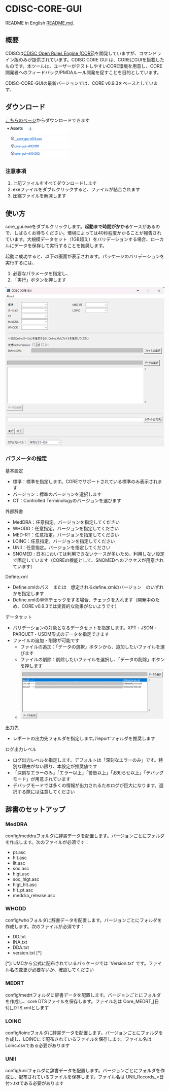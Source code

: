 # CDISC-CORE-GUI

README in English [README.md](https://github.com/HajimeShimizu/CDISC-CORE-GUI/blob/main/README.md).

## 概要
CDISCは[CDISC Open Rules Engine (CORE)](https://github.com/cdisc-org/cdisc-rules-engine)を開発していますが、コマンドライン版のみが提供されています。CDISC CORE GUI は、COREにGUIを搭載したものです。本ツールは、ユーザーがテストしやすいCORE環境を用意し、CORE開発者へのフィードバック/PMDAルール開発を促すことを目的としています。

CDISC-CORE-GUIの最新バージョンでは、CORE v0.9.3をベースとしています、

## ダウンロード
[こちらのページ](https://github.com/HajimeShimizu/CDISC-CORE-GUI/releases)からダウンロードできます\
<img width="200" alt="GUI image" src="files.png">

### 注意事項
1. 上記ファイルをすべてダウンロードします
2. exeファイルをダブルクリックすると、ファイルが結合されます
3. 圧縮ファイルを解凍します

## 使い方
core_gui.exeをダブルクリックします。**起動まで時間がかかる**ケースがあるので、しばらくお待ちください。環境によっては40秒程度かかることが報告されています。大規模データセット（1GB超え）をバリデーションする場合、ローカルにデータを保存して実行することを推奨します。

起動に成功すると、以下の画面が表示されます。パッケージのバリデーションを実行するには、
1. 必要なパラメータを指定し、
2. 「実行」ボタンを押します

<img width="501" alt="GUI image" src="gui_image.png">

### パラメータの指定
基本設定
- 標準：標準を指定します。COREでサポートされている標準のみ表示されます
- バージョン：標準のバージョンを選択します
- CT：Controlled Terminologyのバージョンを選びます

外部辞書
- MedDRA：任意指定。バージョンを指定してください
- WHODD：任意指定。バージョンを指定してください
- MED-RT：任意指定。バージョンを指定してください
- LOINC：任意指定。バージョンを指定してください
- UNII：任意指定。バージョンを指定してください
- SNOMED : 日本においては利用できないケースが多いため、利用しない設定で固定しています（COREの機能として、SNOMEDへのアクセスが用意されています）

Define.xml
- Define.xmlのパス　または　想定されるdefine.xmlのバージョン　のいずれかを指定します
- Define.xmlの単体チェックをする場合、チェックを入れます（開発中のため、CORE v0.9.3では実質的な効果がないようです）

データセット
- バリデーションの対象となるデータセットを指定します。XPT・JSON・PARQUET・USDM形式のデータを指定できます
- ファイルの追加・削除が可能です
  - ファイルの追加：「データの選択」ボタンから、追加したいファイルを選びます
  - ファイルの削除：削除したいファイルを選択し、「データの削除」ボタンを押します
  - <img width="450" alt="GUI delete" src="gui_delete.png">

出力先
- レポートの出力先フォルダを指定します。’/report’フォルダを推奨します

ログ出力レベル
- ログ出力レベルを指定します。デフォルトは「深刻なエラーのみ」です。特別な理由がない限り、本設定が推奨値です
- 「深刻なエラーのみ」「エラー以上」「警告以上」「お知らせ以上」「デバッグモード」が用意されています
- デバッグモードでは多くの情報が出力されるためログが巨大になります。選択する際には注意してください

## 辞書のセットアップ
### MedDRA
config/meddraフォルダに辞書データを配置します。バージョンごとにフォルダを作成します。次のファイルが必須です：
- pt.asc
- hlt.asc
- llt.asc
- soc.asc
- hlgt.asc
- soc_hlgt.asc
- hlgt_hlt.asc
- hlt_pt.asc
- meddra_release.asc

### WHODD
config/whoフォルダに辞書データを配置します。バージョンごとにフォルダを作成します。次のファイルが必須です：
- DD.txt
- INA.txt
- DDA.txt
- version.txt [*]

[*]: UMCから公式に配布されているパッケージでは 'Version.txt' です。ファイル名の変更が必要ないか、確認してください

### MEDRT
config/medrtフォルダに辞書データを配置します。バージョンごとにフォルダを作成し、core DTSファイルを保存します。ファイル名は Core_MEDRT_[日付]_DTS.xmlとします

### LOINC
config/loincフォルダに辞書データを配置します。バージョンごとにフォルダを作成し、LOINCにて配布されているファイルを保存します。ファイル名は Loinc.csvである必要があります

### UNII
config/uniiフォルダに辞書データを配置します。バージョンごとにフォルダを作成し、配布されているファイルを保存します。ファイル名は UNII_Records_<日付>.txtである必要があります
